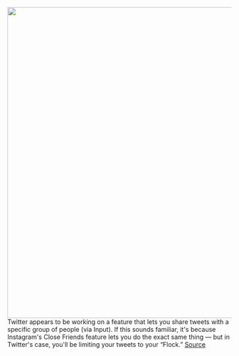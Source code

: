 <img src='https://cdn.vox-cdn.com/thumbor/34_zmrkbxPR7CE9taoJMBrOZMh4=/0x0:2040x1360/1200x800/filters:focal(857x517:1183x843)/cdn.vox-cdn.com/uploads/chorus_image/image/70427320/acastro_180827_1777_0004.0.jpg' width='700px' /><br/>
Twitter appears to be working on a feature that lets you share tweets with a specific group of people (via Input). If this sounds familiar, it's because Instagram's Close Friends feature lets you do the exact same thing — but in Twitter's case, you'll be limiting your tweets to your “Flock.”
<a href='https://www.theverge.com/2022/1/24/22899387/twitter-flock-tweet-privacy-trusted-friends'> Source <a/>